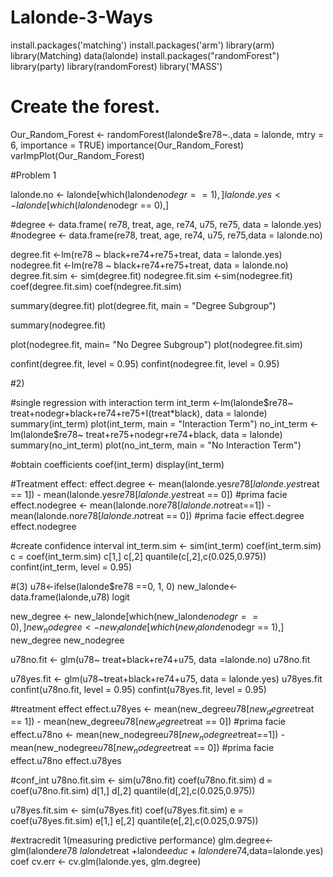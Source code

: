 # Lalonde-3-Ways
install.packages('matching')
install.packages('arm')
library(arm)
library(Matching)
data(lalonde)
install.packages("randomForest")
library(party)
library(randomForest)
library('MASS')

# Create the forest.
Our_Random_Forest <- randomForest(lalonde$re78~.,data = lalonde, mtry = 6, importance = TRUE)
importance(Our_Random_Forest)
varImpPlot(Our_Random_Forest)

#Problem 1

lalonde.no <- lalonde[which(lalonde$nodegr == 1),]
lalonde.yes <- lalonde[which(lalonde$nodegr == 0),]

#degree <- data.frame( re78, treat, age, re74, u75, re75, data = lalonde.yes)
#nodegree <- data.frame(re78, treat, age, re74, u75, re75,data = lalonde.no)

degree.fit <-lm(re78 ~ black+re74+re75+treat, data = lalonde.yes)
nodegree.fit <-lm(re78 ~ black+re74+re75+treat, data = lalonde.no)
degree.fit.sim <- sim(degree.fit)
nodegree.fit.sim <-sim(nodegree.fit)
coef(degree.fit.sim)
coef(ndegree.fit.sim)

summary(degree.fit)
plot(degree.fit, main = "Degree Subgroup")

summary(nodegree.fit)

plot(nodegree.fit, main= "No Degree Subgroup")
plot(nodegree.fit.sim)

confint(degree.fit, level = 0.95)
confint(nodegree.fit, level = 0.95)

#2)

#single regression with interaction term
int_term <-lm(lalonde$re78~ treat+nodegr+black+re74+re75+I(treat*black), data = lalonde)
summary(int_term)
plot(int_term, main = "Interaction Term")
no_int_term <-lm(lalonde$re78~ treat+re75+nodegr+re74+black, data = lalonde)
summary(no_int_term)
plot(no_int_term, main = "No Interaction Term")

#obtain coefficients
coef(int_term)
display(int_term)

#Treatment effect:
effect.degree <- mean(lalonde.yes$re78[lalonde.yes$treat == 1]) - mean(lalonde.yes$re78[lalonde.yes$treat == 0]) #prima facie
effect.nodegree <- mean(lalonde.no$re78[lalonde.no$treat==1]) - mean(lalonde.no$re78[lalonde.no$treat == 0]) #prima  facie
effect.degree
effect.nodegree

#create confidence interval
int_term.sim <- sim(int_term)
coef(int_term.sim)
c = coef(int_term.sim)
c[1,]
c[,2]
quantile(c[,2],c(0.025,0.975))
confint(int_term, level = 0.95)

#(3) 
u78<-ifelse(lalonde$re78 ==0, 1, 0)
new_lalonde<- data.frame(lalonde,u78)
logit

new_degree <- new_lalonde[which(new_lalonde$nodegr == 0),]
new_nodegree <- new_lalonde[which(new_lalonde$nodegr == 1),]
new_degree
new_nodegree

u78no.fit <- glm(u78~ treat+black+re74+u75, data =lalonde.no)
u78no.fit

u78yes.fit <- glm(u78~treat+black+re74+u75, data = lalonde.yes)
u78yes.fit
confint(u78no.fit, level = 0.95)
confint(u78yes.fit, level = 0.95)

#treatment effect
effect.u78yes <- mean(new_degree$u78[new_degree$treat == 1]) - mean(new_degree$u78[new_degree$treat == 0]) #prima facie
effect.u78no <- mean(new_nodegree$u78[new_nodegree$treat==1]) - mean(new_nodegree$u78[new_nodegree$treat == 0]) #prima  facie
effect.u78no
effect.u78yes

#conf_int
u78no.fit.sim <- sim(u78no.fit)
coef(u78no.fit.sim)
d = coef(u78no.fit.sim) 
d[1,]
d[,2]
quantile(d[,2],c(0.025,0.975))

u78yes.fit.sim <- sim(u78yes.fit)
coef(u78yes.fit.sim)
e = coef(u78yes.fit.sim)
e[1,]
e[,2]
quantile(e[,2],c(0.025,0.975))

#extracredit 1(measuring predictive performance)
glm.degree<- glm(lalonde$re78 ~lalonde$treat +lalonde$educ+lalonde$re74,data=lalonde.yes)
coef
cv.err <- cv.glm(lalonde.yes, glm.degree)


